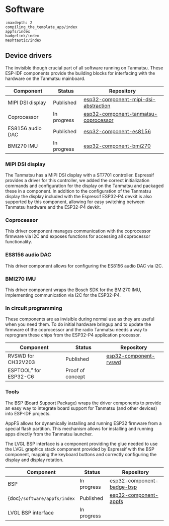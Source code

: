 # Software

```{toctree}
:maxdepth: 2
compiling_the_template_app/index
appfs/index
badgelink/index
meshtastic/index
```

## Device drivers

The invisible though crucial part of all software running on Tanmatsu. These ESP-IDF components provide  the building blocks for interfacing with the hardware on the Tanmatsu mainboard.

| Component                     | Status                 | Repository                                                                                                              |
|-------------------------------|------------------------|-------------------------------------------------------------------------------------------------------------------------|
| MIPI DSI display              | Published              | [esp32-component-mipi-dsi-abstraction](https://github.com/Nicolai-Electronics/esp32-component-mipi-dsi-abstraction)     |
| Coprocessor                   | In progress            | [esp32-component-tanmatsu-coprocessor](https://github.com/Nicolai-Electronics/esp32-component-tanmatsu-coprocessor)     |
| ES8156 audio DAC              | Published              | [esp32-component-es8156](https://github.com/Nicolai-Electronics/esp32-component-es8156)                                 |
| BMI270 IMU                    | In progress            | [esp32-component-bmi270](https://github.com/Nicolai-Electronics/esp32-component-bmi270)                                 |

### MIPI DSI display

The Tanmatsu has a MIPI DSI display with a ST7701 controller. Espressif provides a driver for this controller, we added the correct initialization commands and configuration for the display on the Tanmatsu and packaged these in a component. In addition to the configuration of the Tanmatsu display the display included with the Espressif ESP32-P4 devkit is also supported by this component, allowing for easy switching between Tanmatsu hardware and the ESP32-P4 devkit.

### Coprocessor

This driver component manages communication with the coprocessor firmware via I2C and exposes functions for accessing all coprocessor functionality.

### ES8156 audio DAC

This driver component allows for configuring the ES8156 audio DAC via I2C.

### BMI270 IMU

This driver component wraps the Bosch SDK for the BMI270 IMU, implementing communication via I2C for the ESP32-P4.

### In circuit programming

These components are as invisible during normal use as they are useful when you need them. To do initial hardware bringup and to update the firmware of the coprocessor and the radio Tanmatsu needs a way to reprogram these chips from the ESP32-P4 application processor.

| Component                     | Status                 | Repository                                                                                                              |
|-------------------------------|------------------------|-------------------------------------------------------------------------------------------------------------------------|
| RVSWD for CH32V203            | Published              | [esp32-component-rvswd](https://github.com/Nicolai-Electronics/esp32-component-rvswd)                                   |
| ESPTOOL² for ESP32-C6         | Proof of concept       |                                                                                                                         |

### Tools

The BSP (Board Support Package) wraps the driver components to provide an easy way to integrate board support for Tanmatsu (and other devices) into ESP-IDF projects.

AppFS allows for dynamically installing and running ESP32 firmware from a special flash partition. This mechanism allows for installing and running apps directly from the Tanmatsu launcher.

The LVGL BSP interface is a component providing the glue needed to use the LVGL graphics stack component provided by Espressif with the BSP component, mapping the keyboard buttons and correctly configuring the display and display rotation.

| Component                     | Status                 | Repository                                                                                                              |
|-------------------------------|------------------------|-------------------------------------------------------------------------------------------------------------------------|
| BSP                           | In progress            | [esp32-component-badge-bsp](https://github.com/badgeteam/esp32-component-badge-bsp)                                     |
| {doc}`/software/appfs/index`  | Published              | [esp32-component-appfs](https://github.com/badgeteam/esp32-component-appfs)                                             |
| LVGL BSP interface            | In progress            |                                                                                                                         |